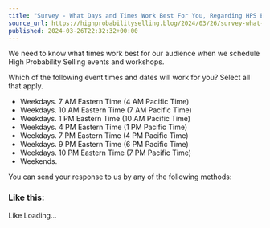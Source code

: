 ```yaml
---
title: "Survey - What Days and Times Work Best For You, Regarding HPS Events and Workshops?"
source_url: https://highprobabilityselling.blog/2024/03/26/survey-what-days-and-times-work-best-for-you-regarding-hps-events-and-workshops
published: 2024-03-26T22:32:32+00:00
---
```

We need to know what times work best for our audience when we schedule High Probability Selling events and workshops.


Which of the following event times and dates will work for you? Select all that apply.


* Weekdays. 7 AM Eastern Time (4 AM Pacific Time)
* Weekdays. 10 AM Eastern Time (7 AM Pacific Time)
* Weekdays. 1 PM Eastern Time (10 AM Pacific Time)
* Weekdays. 4 PM Eastern Time (1 PM Pacific Time)
* Weekdays. 7 PM Eastern Time (4 PM Pacific Time)
* Weekdays. 9 PM Eastern Time (6 PM Pacific Time)
* Weekdays. 10 PM Eastern Time (7 PM Pacific Time)
* Weekends.


You can send your response to us by any of the following methods: 




### Like this:

Like Loading...

